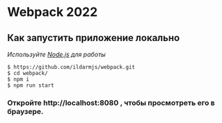 # Webpack 2022



## Как запустить приложение локально

_Используйте [Node.js](https://nodejs.org/) для работы_

```
$ https://github.com/ildarmjs/webpack.git
$ cd webpack/
$ npm i
$ npm run start
```
### Откройте http://localhost:8080 , чтобы просмотреть его в браузере.
